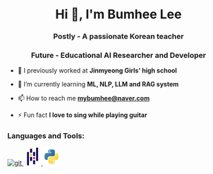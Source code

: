 <h1 align="center">Hi 👋, I'm Bumhee Lee </h1>
<h3 align="center">Postly - A passionate Korean teacher </h3> 
<h3 align="Center">Future - Educational AI Researcher and Developer </h3>

- 🔭 I previously worked at **Jinmyeong Girls' high school**

- 🌱 I’m currently learning **ML, NLP, LLM and RAG system**

- 📫 How to reach me **mybumhee@naver.com**

- ⚡ Fun fact **I love to sing while playing guitar**

<p align="left">
</p>

<h3 align="left">Languages and Tools:</h3>
<p align="left"> <a href="https://git-scm.com/" target="_blank" rel="noreferrer"> <img src="https://www.vectorlogo.zone/logos/git-scm/git-scm-icon.svg" alt="git" width="40" height="40"/> </a> <a href="https://pandas.pydata.org/" target="_blank" rel="noreferrer"> <img src="https://raw.githubusercontent.com/devicons/devicon/2ae2a900d2f041da66e950e4d48052658d850630/icons/pandas/pandas-original.svg" alt="pandas" width="40" height="40"/> </a> <a href="https://www.python.org" target="_blank" rel="noreferrer"> <img src="https://raw.githubusercontent.com/devicons/devicon/master/icons/python/python-original.svg" alt="python" width="40" height="40"/> </a> </p>
